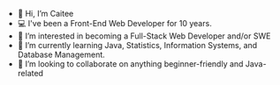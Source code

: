 - 👋 Hi, I’m Caitee
- 💻 I've been a Front-End Web Developer for 10 years.
- 👀 I’m interested in becoming a Full-Stack Web Developer and/or SWE
- 🌱 I’m currently learning Java, Statistics, Information Systems, and Database Management.
- 💞️ I’m looking to collaborate on anything beginner-friendly and Java-related

<!---
caiteesmith/caiteesmith is a ✨ special ✨ repository because its `README.md` (this file) appears on your GitHub profile.
You can click the Preview link to take a look at your changes.
--->
